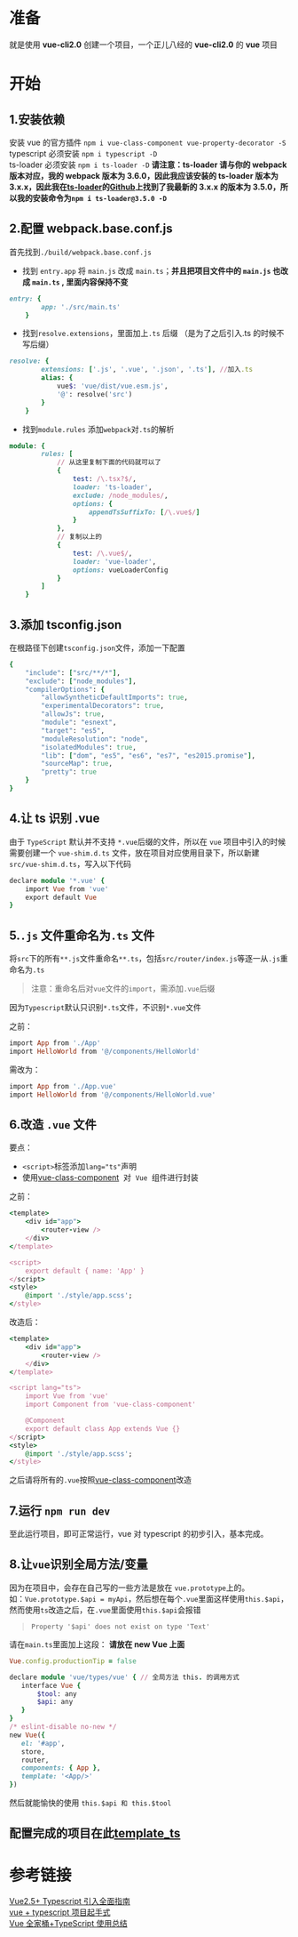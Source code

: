 # 准备

就是使用 **vue-cli2.0** 创建一个项目，一个正儿八经的 **vue-cli2.0** 的 **vue** 项目

# 开始

## 1.安装依赖

安装 vue 的官方插件 `npm i vue-class-component vue-property-decorator -S`<br>
typescript 必须安装 `npm i typescript -D`<br>
ts-loader 必须安装 `npm i ts-loader -D` **请注意：ts-loader 请与你的 webpack 版本对应，我的 webpack 版本为 3.6.0，因此我应该安装的 ts-loader 版本为 3.x.x，因此我在[ts-loader](https://github.com/TypeStrong/ts-loader/blob/master/CHANGELOG.md)的[Github](https://github.com/TypeStrong/ts-loader/blob/master/CHANGELOG.md)上找到了我最新的 3.x.x 的版本为 3.5.0，所以我的安装命令为`npm i ts-loader@3.5.0 -D`**

## 2.配置 webpack.base.conf.js

首先找到`./build/webpack.base.conf.js`

-   找到 `entry.app` 将 `main.js` 改成 `main.ts`；**并且把项目文件中的 `main.js` 也改成 `main.ts` , 里面内容保持不变**

```ruby
entry: {
        app: './src/main.ts'
    }
```

-   找到`resolve.extensions`，里面加上`.ts` 后缀 （是为了之后引入.ts 的时候不写后缀）

```ruby
resolve: {
        extensions: ['.js', '.vue', '.json', '.ts'], //加入.ts
        alias: {
            vue$: 'vue/dist/vue.esm.js',
            '@': resolve('src')
        }
    }
```

-   找到`module.rules` 添加`webpack`对`.ts`的解析

```ruby
module: {
        rules: [
            // 从这里复制下面的代码就可以了
            {
                test: /\.tsx?$/,
                loader: 'ts-loader',
                exclude: /node_modules/,
                options: {
                    appendTsSuffixTo: [/\.vue$/]
                }
            },
            // 复制以上的
            {
                test: /\.vue$/,
                loader: 'vue-loader',
                options: vueLoaderConfig
            }
        ]
    }
```

## 3.添加 tsconfig.json

在根路径下创建`tsconfig.json`文件，添加一下配置

```ruby
{
    "include": ["src/**/*"],
    "exclude": ["node_modules"],
    "compilerOptions": {
        "allowSyntheticDefaultImports": true,
        "experimentalDecorators": true,
        "allowJs": true,
        "module": "esnext",
        "target": "es5",
        "moduleResolution": "node",
        "isolatedModules": true,
        "lib": ["dom", "es5", "es6", "es7", "es2015.promise"],
        "sourceMap": true,
        "pretty": true
    }
}
```

## 4.让 ts 识别 .vue

由于 `TypeScript` 默认并不支持 `*.vue`后缀的文件，所以在 `vue` 项目中引入的时候需要创建一个 `vue-shim.d.ts` 文件，放在项目对应使用目录下，所以新建 `src/vue-shim.d.ts`，写入以下代码

```ruby
declare module '*.vue' {
    import Vue from 'vue'
    export default Vue
}
```

## 5.`.js` 文件重命名为`.ts` 文件

将`src`下的所有`**.js`文件重命名`**.ts`，包括`src/router/index.js`等逐一从`.js`重命名为`.ts`

> 注意：重命名后对`vue`文件的`import`，需添加`.vue`后缀

因为`Typescript`默认只识别`*.ts`文件，不识别`*.vue`文件

之前：

```ruby
import App from './App'
import HelloWorld from '@/components/HelloWorld'
```

需改为：

```ruby
import App from './App.vue'
import HelloWorld from '@/components/HelloWorld.vue'
```

## 6.改造 `.vue` 文件

要点：

-   `<script>`标签添加`lang="ts"`声明
-   使用[vue-class-component](https://github.com/vuejs/vue-class-component)  对  `Vue`  组件进行封装

之前：

```ruby
<template>
    <div id="app">
        <router-view />
    </div>
</template>

<script>
    export default { name: 'App' }
</script>
<style>
    @import './style/app.scss';
</style>
```

改造后：

```ruby
<template>
    <div id="app">
        <router-view />
    </div>
</template>

<script lang="ts">
    import Vue from 'vue'
    import Component from 'vue-class-component'

    @Component
    export default class App extends Vue {}
</script>
<style>
    @import './style/app.scss';
</style>
```

之后请将所有的`.vue`按照[vue-class-component](https://github.com/vuejs/vue-class-component)改造

## 7.运行 `npm run dev`

至此运行项目，即可正常运行，vue 对 typescript 的初步引入，基本完成。

## 8.让`vue`识别全局方法/变量

因为在项目中，会存在自己写的一些方法是放在 `vue.prototype`上的。<br>
如：`Vue.prototype.$api = myApi`，然后想在每个`.vue`里面这样使用`this.$api`，然而使用`ts`改造之后，在`.vue`里面使用`this.$api`会报错

> `Property '$api' does not exist on type 'Text'`

请在`main.ts`里面加上这段： **请放在 new Vue 上面**

```ruby
Vue.config.productionTip = false

declare module 'vue/types/vue' { // 全局方法 this. 的调用方式
   interface Vue {
       $tool: any
       $api: any
   }
}
/* eslint-disable no-new */
new Vue({
   el: '#app',
   store,
   router,
   components: { App },
   template: '<App/>'
})
```

然后就能愉快的使用 `this.$api 和 this.$tool`

## 配置完成的项目在此[template_ts](https://github.com/MrHzq/template_ts)

# 参考链接

[Vue2.5+ Typescript 引入全面指南](https://segmentfault.com/a/1190000011853167)<br>
[vue + typescript 项目起手式](https://segmentfault.com/a/1190000011744210)<br>
[Vue 全家桶+TypeScript 使用总结](https://www.jianshu.com/p/6c064270691f)
